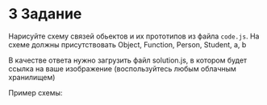 # 3 Задание
Нарисуйте схему связей обьектов и их прототипов из файла `code.js`. На схеме должны 
присутствовать Object, Function, Person, Student, a, b

В качестве ответа нужно загрузить файл solution.js, в котором будет ссылка на ваше изображение (воспользуйтесь любым облачным хранилищем)

Пример схемы: